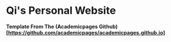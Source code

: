 # Qi's Personal Website
**Template From The (Academicpages Github)[https://github.com/academicpages/academicpages.github.io]**

